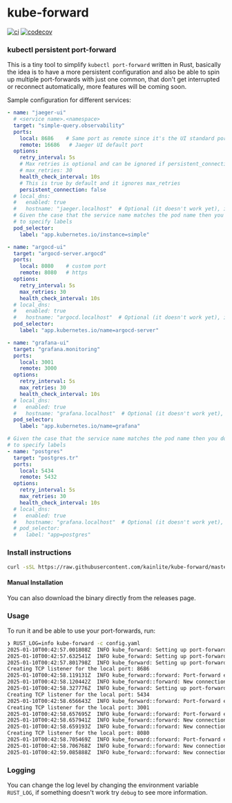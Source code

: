 # kube-forward

[![ci](https://github.com/kainlite/kube-forward/actions/workflows/release.yaml/badge.svg)](https://github.com/kainlite/kube-forward/actions/workflows/release.yaml)
[![codecov](https://codecov.io/gh/kainlite/kube-forward/branch/master/graph/badge.svg)](https://codecov.io/gh/kainlite/kube-forward)

### kubectl persistent port-forward
This is a tiny tool to simplify `kubectl port-forward` written in Rust, basically the idea is to have a more persistent
configuration and also be able to spin up multiple port-forwards with just one common, that don't get interrupted or
reconnect automatically, more features will be coming soon.

Sample configuration for different services:
```yaml
- name: "jaeger-ui"
  # <service name>.<namespace>
  target: "simple-query.observability"
  ports:
    local: 8686    # Same port as remote since it's the UI standard port
    remote: 16686   # Jaeger UI default port
  options:
    retry_interval: 5s
    # Max retries is optional and can be ignored if persistent_connection is set to true (defaults to 3 if missing)
    # max_retries: 30
    health_check_interval: 10s
    # This is true by default and it ignores max_retries
    persistent_connection: false
  # local_dns:
  #   enabled: true
  #   hostname: "jaeger.localhost"  # Optional (it doesn't work yet), if you want to access it through a nice local domain
  # Given the case that the service name matches the pod name then you don't need to use the pod_selector 
  # to specify labels
  pod_selector:
    label: "app.kubernetes.io/instance=simple"

- name: "argocd-ui"
  target: "argocd-server.argocd"
  ports:
    local: 8080    # custom port
    remote: 8080   # https
  options:
    retry_interval: 5s
    max_retries: 30
    health_check_interval: 10s
  # local_dns:
  #   enabled: true
  #   hostname: "argocd.localhost"  # Optional (it doesn't work yet), if you want to access it through a nice local domain
  pod_selector:
    label: "app.kubernetes.io/name=argocd-server"

- name: "grafana-ui"
  target: "grafana.monitoring"
  ports:
    local: 3001  
    remote: 3000   
  options:
    retry_interval: 5s
    max_retries: 30
    health_check_interval: 10s
  # local_dns:
  #   enabled: true
  #   hostname: "grafana.localhost"  # Optional (it doesn't work yet), if you want to access it through a nice local domain
  pod_selector:
    label: "app.kubernetes.io/name=grafana"

# Given the case that the service name matches the pod name then you don't need to use the pod_selector 
# to specify labels
- name: "postgres"
  target: "postgres.tr"
  ports:
    local: 5434 
    remote: 5432   
  options:
    retry_interval: 5s
    max_retries: 30
    health_check_interval: 10s
  # local_dns:
  #   enabled: true
  #   hostname: "grafana.localhost"  # Optional (it doesn't work yet), if you want to access it through a nice local domain
  # pod_selector:
  #   label: "app=postgres"
```

### Install instructions
```bash
curl -sSL https://raw.githubusercontent.com/kainlite/kube-forward/master/scripts/install.sh | sh
```
#### Manual Installation
You can also download the binary directly from the releases page.

### Usage
To run it and be able to use your port-forwards, run:
```bash
❯ RUST_LOG=info kube-forward -c config.yaml
2025-01-10T00:42:57.001808Z  INFO kube_forward: Setting up port-forward for jaeger-ui
2025-01-10T00:42:57.632541Z  INFO kube_forward: Setting up port-forward for argocd-ui
2025-01-10T00:42:57.801798Z  INFO kube_forward: Setting up port-forward for grafana-ui
Creating TCP listener for the local port: 8686
2025-01-10T00:42:58.119131Z  INFO kube_forward::forward: Port-forward established for jaeger-ui
2025-01-10T00:42:58.120442Z  INFO kube_forward::forward: New connection for jaeger-ui peer_addr=127.0.0.1:37674
2025-01-10T00:42:58.327776Z  INFO kube_forward: Setting up port-forward for postgres
Creating TCP listener for the local port: 5434
2025-01-10T00:42:58.656643Z  INFO kube_forward::forward: Port-forward established for postgres
Creating TCP listener for the local port: 3001
2025-01-10T00:42:58.657695Z  INFO kube_forward::forward: Port-forward established for grafana-ui
2025-01-10T00:42:58.657941Z  INFO kube_forward::forward: New connection for postgres peer_addr=127.0.0.1:33474
2025-01-10T00:42:58.659193Z  INFO kube_forward::forward: New connection for grafana-ui peer_addr=127.0.0.1:51300
Creating TCP listener for the local port: 8080
2025-01-10T00:42:58.705469Z  INFO kube_forward::forward: Port-forward established for argocd-ui
2025-01-10T00:42:58.706768Z  INFO kube_forward::forward: New connection for argocd-ui peer_addr=127.0.0.1:57198
2025-01-10T00:42:59.085888Z  INFO kube_forward::forward: New connection for postgres peer_addr=127.0.0.1:33488
```

### Logging

You can change the log level by changing the environment variable `RUST_LOG`, if something doesn't work try `debug` to
see more information.
